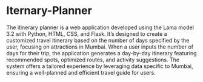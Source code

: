 # Iternary-Planner
The itinerary planner is a web application developed using the Lama model 3.2 with Python, HTML, CSS, and Flask. It’s designed to create a customized travel itinerary based on the number of days specified by the user, focusing on attractions in Mumbai. When a user inputs the number of days for their trip, the application generates a day-by-day itinerary featuring recommended spots, optimized routes, and activity suggestions. The system offers a tailored experience by leveraging data specific to Mumbai, ensuring a well-planned and efficient travel guide for users.
